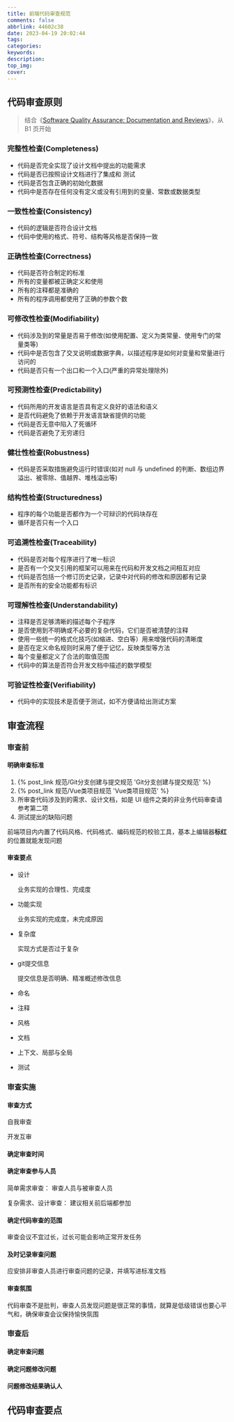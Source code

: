 ```yaml
---
title: 前端代码审查规范
comments: false
abbrlink: 44602c38
date: 2023-04-19 20:02:44
tags:
categories:
keywords:
description:
top_img:
cover:
---
```


## 代码审查原则

> 结合《[Software Quality Assurance: Documentation and Reviews](https://archive.org/details/softwarequalitya4909wall)》，从 B1 页开始

### 完整性检查(Completeness)

- 代码是否完全实现了设计文档中提出的功能需求
- 代码是否已按照设计文档进行了集成和 测试
- 代码是否包含正确的初始化数据
- 代码中是否存在任何没有定义或没有引用到的变量、常数或数据类型

### 一致性检查(Consistency)

- 代码的逻辑是否符合设计文档
- 代码中使用的格式、符号、结构等风格是否保持一致

### 正确性检查(Correctness)

- 代码是否符合制定的标准
- 所有的变量都被正确定义和使用
- 所有的注释都是准确的
- 所有的程序调用都使用了正确的参数个数

### 可修改性检查(Modifiability)

- 代码涉及到的常量是否易于修改(如使用配置、定义为类常量、使用专门的常量类等)
- 代码中是否包含了交叉说明或数据字典，以描述程序是如何对变量和常量进行访问的
- 代码是否只有一个出口和一个入口(严重的异常处理除外)

### 可预测性检查(Predictability)

- 代码所用的开发语言是否具有定义良好的语法和语义
- 是否代码避免了依赖于开发语言缺省提供的功能
- 代码是否无意中陷入了死循环
- 代码是否避免了无穷递归

### 健壮性检查(Robustness)

- 代码是否采取措施避免运行时错误(如对 null 与 undefined 的判断、数组边界溢出、被零除、值越界、堆栈溢出等)

### 结构性检查(Structuredness)

- 程序的每个功能是否都作为一个可辩识的代码块存在
- 循环是否只有一个入口

### 可追溯性检查(Traceability)

- 代码是否对每个程序进行了唯一标识
- 是否有一个交叉引用的框架可以用来在代码和开发文档之间相互对应
- 代码是否包括一个修订历史记录，记录中对代码的修改和原因都有记录
- 是否所有的安全功能都有标识

### 可理解性检查(Understandability)

- 注释是否足够清晰的描述每个子程序
- 是否使用到不明确或不必要的复杂代码，它们是否被清楚的注释
- 使用一些统一的格式化技巧(如缩进、空白等）用来增强代码的清晰度
- 是否在定义命名规则时采用了便于记忆，反映类型等方法
- 每个变量都定义了合法的取值范围
- 代码中的算法是否符合开发文档中描述的数学模型

### 可验证性检查(Verifiability)

- 代码中的实现技术是否便于测试，如不方便请给出测试方案

## 审查流程

### 审查前

#### 明确审查标准

1. {% post_link 规范/Git分支创建与提交规范 'Git分支创建与提交规范' %}
2. {% post_link 规范/Vue类项目规范 'Vue类项目规范' %}
3. 所审查代码涉及到的需求、设计文档，如是 UI 组件之类的非业务代码审查请参考第二项
4. 测试提出的缺陷问题

前端项目内内置了代码风格、代码格式、编码规范的校验工具，基本上编辑器**标红**的位置就能发现问题

#### 审查要点

- 设计

   业务实现的合理性、完成度

- 功能实现

   业务实现的完成度，未完成原因

- 复杂度

   实现方式是否过于复杂

- git提交信息

   提交信息是否明确、精准概述修改信息

- 命名

- 注释

- 风格

- 文档

- 上下文、局部与全局

- 测试

### 审查实施

#### 审查方式

自我审查

开发互审

#### 确定审查时间

#### 确定审查参与人员

简单需求审查： 审查人员与被审查人员

复杂需求、设计审查： 建议相关前后端都参加

#### 确定代码审查的范围

审查会议不宜过长，过长可能会影响正常开发任务

#### 及时记录审查问题

应安排非审查人员进行审查问题的记录，并填写进标准文档

#### 审查氛围

代码审查不是批判，审查人员发现问题是很正常的事情，就算是低级错误也要心平气和，确保审查会议保持愉快氛围

### 审查后

#### 确定审查问题

#### 确定问题修改问题

#### 问题修改结果确认人

## 代码审查要点

### 
